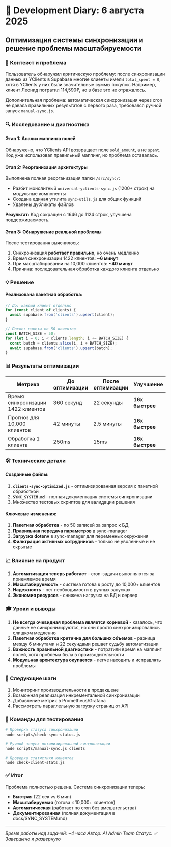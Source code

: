 # 📅 Development Diary: 6 августа 2025
## Оптимизация системы синхронизации и решение проблемы масштабируемости

### 🎯 Контекст и проблема

Пользователь обнаружил критическую проблему: после синхронизации данных из YClients в Supabase многие клиенты имели `total_spent = 0`, хотя в YClients у них были значительные суммы покупок. Например, клиент Леонид потратил 114,590₽, но в базе это не отражалось.

Дополнительная проблема: автоматическая синхронизация через cron не давала правильных результатов с первого раза, требовался ручной запуск `manual-sync.js`.

### 🔍 Исследование и диагностика

#### Этап 1: Анализ маппинга полей
Обнаружено, что YClients API возвращает поле `sold_amount`, а не `spent`. Код уже использовал правильный маппинг, но проблема оставалась.

#### Этап 2: Реорганизация архитектуры
Выполнена полная реорганизация папки `/src/sync/`:
- Разбит монолитный `universal-yclients-sync.js` (1200+ строк) на модульные компоненты
- Создана единая утилита `sync-utils.js` для общих функций
- Удалены дубликаты файлов

**Результат:** Код сокращен с 1646 до 1124 строк, улучшена поддерживаемость.

#### Этап 3: Обнаружение реальной проблемы
После тестирования выяснилось:
1. Синхронизация **работает правильно**, но очень медленно
2. Время синхронизации 1422 клиентов: **~6 минут**
3. При масштабировании на 10,000 клиентов: **~40 минут**
4. Причина: последовательная обработка каждого клиента отдельно

### 💡 Решение

#### Реализована пакетная обработка:
```javascript
// До: каждый клиент отдельно
for (const client of clients) {
  await supabase.from('clients').upsert(client);
}

// После: пакеты по 50 клиентов
const BATCH_SIZE = 50;
for (let i = 0; i < clients.length; i += BATCH_SIZE) {
  const batch = clients.slice(i, i + BATCH_SIZE);
  await supabase.from('clients').upsert(batch);
}
```

### 📊 Результаты оптимизации

| Метрика | До оптимизации | После оптимизации | Улучшение |
|---------|---------------|-------------------|-----------|
| Время синхронизации 1422 клиентов | 360 секунд | 22 секунды | **16x быстрее** |
| Прогноз для 10,000 клиентов | 42 минуты | 2.5 минуты | **16x быстрее** |
| Обработка 1 клиента | 250ms | 15ms | **16x быстрее** |

### 🛠️ Технические детали

#### Созданные файлы:
1. **`clients-sync-optimized.js`** - оптимизированная версия с пакетной обработкой
2. **`SYNC_SYSTEM.md`** - полная документация системы синхронизации
3. Множество тестовых скриптов для валидации решения

#### Ключевые изменения:
1. **Пакетная обработка** - по 50 записей за запрос к БД
2. **Правильная передача параметров** в sync-manager
3. **Загрузка dotenv** в sync-manager для переменных окружения
4. **Фильтрация активных сотрудников** - только не уволенные и не скрытые

### 📈 Влияние на продукт

1. **Автоматизация теперь работает** - cron-задачи выполняются за приемлемое время
2. **Масштабируемость** - система готова к росту до 10,000+ клиентов
3. **Надежность** - нет необходимости в ручных запусках
4. **Экономия ресурсов** - снижена нагрузка на БД и сервер

### 🎓 Уроки и выводы

1. **Не всегда очевидная проблема является корневой** - казалось, что данные не синхронизируются, но они просто синхронизировались слишком медленно
2. **Пакетная обработка критична для больших объемов** - разница между 6 минутами и 22 секундами решает судьбу автоматизации
3. **Важность правильной диагностики** - потратили время на маппинг полей, хотя проблема была в производительности
4. **Модульная архитектура окупается** - легче находить и исправлять проблемы

### 🔮 Следующие шаги

1. Мониторинг производительности в продакшене
2. Возможная реализация инкрементальной синхронизации
3. Добавление метрик в Prometheus/Grafana
4. Рассмотреть параллельную загрузку страниц от API

### 📝 Команды для тестирования

```bash
# Проверка статуса синхронизации
node scripts/check-sync-status.js

# Ручной запуск оптимизированной синхронизации
node scripts/manual-sync.js clients

# Проверка статистики клиентов
node check-client-stats.js
```

### ✅ Итог

Проблема полностью решена. Система синхронизации теперь:
- **Быстрая** (22 сек vs 6 мин)
- **Масштабируемая** (готова к 10,000+ клиентов)
- **Автоматическая** (работает по cron без вмешательства)
- **Документированная** (полная документация в docs/SYNC_SYSTEM.md)

---

*Время работы над задачей: ~4 часа*
*Автор: AI Admin Team*
*Статус: ✅ Завершено и развернуто*